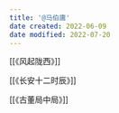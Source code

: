 ```yaml
---
title: '@马伯庸'
date created: 2022-06-09
date modified: 2022-07-20
---
```


[[《风起陇西》]]

[[《长安十二时辰》]]

[[《古董局中局》]]
